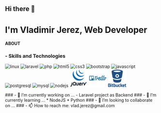 ## Hi there 👋
 # I'm Vladimir Jerez, Web Developer
#### ABOUT 
   ### - Skills and Technologies
<p align="left">
    <img src="https://cdn.jsdelivr.net/gh/devicons/devicon/icons/linux/linux-original.svg" alt="linux" width="60" height="60"/> 
    <img src="https://devicons.github.io/devicon/devicon.git/icons/laravel/laravel-plain-wordmark.svg" alt="laravel" width="60" height="60"/> 
    <img src="https://devicons.github.io/devicon/devicon.git/icons/php/php-original.svg" alt="php" width="60" height="60"/> 
    <img src="https://devicons.github.io/devicon/devicon.git/icons/html5/html5-original-wordmark.svg" alt="html5" width="60" height="60"/> 
    <img src="https://devicons.github.io/devicon/devicon.git/icons/css3/css3-original-wordmark.svg" alt="css3" width="60" height="60"/> 
    <img src="https://devicons.github.io/devicon/devicon.git/icons/bootstrap/bootstrap-plain.svg" alt="bootstrap" width="60" height="60"/> 
    <img src="https://devicons.github.io/devicon/devicon.git/icons/javascript/javascript-original.svg" alt="javascript" width="60" height="60"/> 
 <!-- <img src="https://devicons.github.io/devicon/devicon.git/icons/react/react-original-wordmark.svg" alt="react" width="60" height="60"/>  -->
 <!-- <img src="https://devicons.github.io/devicon/devicon.git/icons/angularjs/angularjs-original.svg" alt="angularjs" width="60" height="60"/>  -->
 <!-- <img src="https://devicons.github.io/devicon/devicon.git/icons/docker/docker-original-wordmark.svg" alt="docker" width="60" height="60"/>  -->
 <!-- <img src="https://devicons.github.io/devicon/devicon.git/icons/mongodb/mongodb-original-wordmark.svg" alt="mongodb" width="60" height="60"/>  -->
 <img src="https://devicons.github.io/devicon/devicon.git/icons/postgresql/postgresql-original-wordmark.svg" alt="postgresql" width="60" height="60"/> 
 <img src="https://devicons.github.io/devicon/devicon.git/icons/mysql/mysql-original-wordmark.svg" alt="mysql" width="60" height="60"/> 
 <!-- <img src="https://devicons.github.io/devicon/devicon.git/icons/sass/sass-original.svg" alt="sass" width="60" height="60"/>  -->
 <img src="https://devicons.github.io/devicon/devicon.git/icons/nodejs/nodejs-original-wordmark.svg" alt="nodejs" width="60" height="60"/> 
 <img src="https://github.com/devicons/devicon/blob/master/icons/jquery/jquery-original-wordmark.svg" alt="jquery" width="60" height="60"/> 
 <!-- <img src="https://devicons.github.io/devicon/devicon.git/icons/express/express-original-wordmark.svg" alt="express" width="60" height="60"/> -->
 <img src="https://github.com/devicons/devicon/blob/master/icons/trello/trello-plain-wordmark.svg" alt="trello" width="60" height="60"/> 
 <img src="https://github.com/devicons/devicon/blob/master/icons/bitbucket/bitbucket-original-wordmark.svg" alt="bitbucket" width="60" height="60"/> 
</p>
### - 🔭 I’m currently working on ...
 - Laravel project as Backend
### - 🌱 I’m currently learning ...
   * NodeJS 
   * Python
### - 👯 I’m looking to collaborate on ...
<!-- ### - 🤔 I’m looking for help with ...
### - 💬 Ask me about ... -->
### - 📫 How to reach me: vlad.jerez@gmail.com
